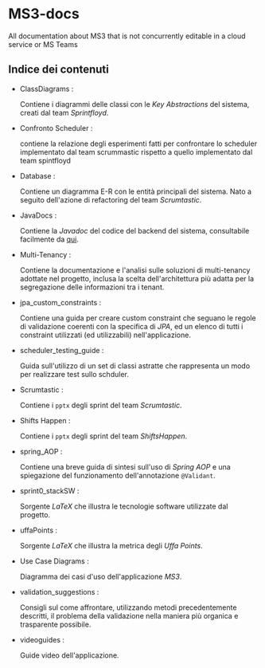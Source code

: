 # MS3-docs
All documentation about MS3 that is not concurrently editable in a cloud service or MS Teams

## Indice dei contenuti

- ClassDiagrams :

  Contiene i diagrammi delle classi con le _Key Abstractions_ del sistema, creati dal team _Sprintfloyd_.
  
- Confronto Scheduler :

  contiene la relazione degli esperimenti fatti per confrontare lo scheduler implementato dal team scrummastic rispetto a quello implementato dal team spintfloyd
  
- Database :

  Contiene un diagramma E-R con le entità principali del sistema. Nato a seguito dell'azione di refactoring del team _Scrumtastic_.

- JavaDocs :

  Contiene la _Javadoc_ del codice del backend del sistema, consultabile facilmente da [qui](https://csw-teams.github.io/).

- Multi-Tenancy :

  Contiene la documentazione e l'analisi sulle soluzioni di multi-tenancy adottate nel progetto, inclusa la scelta dell'architettura più adatta per la segregazione delle informazioni tra i tenant.

- jpa_custom_constraints :

  Contiene una guida per creare custom constraint che seguano le regole di validazione coerenti con la specifica di _JPA_, ed un elenco di tutti i constraint utilizzati (ed utilizzabili) nell'applicazione.

- scheduler_testing_guide :

  Guida sull'utilizzo di un set di classi astratte che rappresenta un modo per realizzare test sullo schduler.

- Scrumtastic :

  Contiene i `pptx` degli sprint del team _Scrumtastic_.

- Shifts Happen :

  Contiene i `pptx` degli sprint del team _ShiftsHappen_.

- spring_AOP :

  Contiene una breve guida di sintesi sull'uso di _Spring AOP_ e una spiegazione del funzionamento dell'annotazione `@Validant`.

- sprint0_stackSW :

  Sorgente _LaTeX_ che illustra le tecnologie software utilizzate dal progetto.

- uffaPoints :

  Sorgente _LaTeX_ che illustra la metrica degli _Uffa Points_.

- Use Case Diagrams :

  Diagramma dei casi d'uso dell'applicazione _MS3_.

- validation_suggestions :

  Consigli sul come affrontare, utilizzando metodi precedentemente descritti, il problema della validazione nella maniera più organica e trasparente possibile.
  
- videoguides :

  Guide video dell'applicazione.
